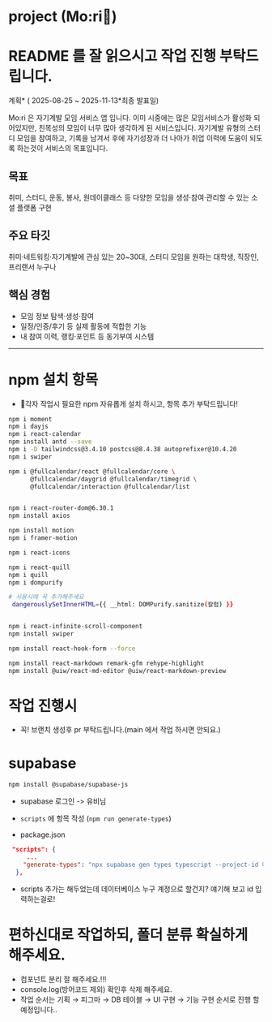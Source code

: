 # project (Mo:ri🎇)

# README 를 잘 읽으시고 작업 진행 부탁드립니다.

계획* ( 2025-08-25 ~ 2025-11-13*최종 발표일)

Mo:ri 은 자기계발 모임 서비스 앱 입니다.
이미 시중에는 많은 모임서비스가 활성화 되어있지만, 친목성의 모임이 너무 많아 생각하게 된 서비스입니다.
자기계발 유형의 스터디 모임을 참여하고, 기록을 남겨서 후에 자기성장과 더 나아가 취업 이력에 도움이 되도록 하는것이 서비스의 목표입니다.

## 목표

취미, 스터디, 운동, 봉사, 원데이클래스 등 다양한 모임을 생성·참여·관리할 수 있는 소셜 플랫폼 구현

## 주요 타깃

취미·네트워킹·자기계발에 관심 있는 20~30대, 스터디 모임을 원하는 대학생, 직장인, 프리랜서 누구나

## 핵심 경험

- 모임 정보 탐색·생성·참여
- 일정/인증/후기 등 실제 활동에 적합한 기능
- 내 참여 이력, 랭킹·포인트 등 동기부여 시스템

---

# npm 설치 항목

- 🎈각자 작업시 필요한 npm 자유롭게 설치 하시고, 항목 추가 부탁드립니다!

```bash
npm i moment
npm i dayjs
npm i react-calendar
npm install antd --save
npm i -D tailwindcss@3.4.10 postcss@8.4.38 autoprefixer@10.4.20
npm i swiper

npm i @fullcalendar/react @fullcalendar/core \
      @fullcalendar/daygrid @fullcalendar/timegrid \
      @fullcalendar/interaction @fullcalendar/list


npm i react-router-dom@6.30.1
npm install axios

npm install motion
npm i framer-motion

npm i react-icons

npm i react-quill
npm i quill
npm i dompurify

# 사용시에 꼭 추가해주세요
 dangerouslySetInnerHTML={{ __html: DOMPurify.sanitize(칼럼) }}


npm i react-infinite-scroll-component
npm install swiper

npm install react-hook-form --force

npm install react-markdown remark-gfm rehype-highlight
npm install @uiw/react-md-editor @uiw/react-markdown-preview

```

# 작업 진행시

- 꼭! 브랜치 생성후 pr 부탁드립니다.(main 에서 작업 하시면 안되요.)

# supabase

```bash
npm install @supabase/supabase-js
```

- supabase 로그인 -> 유비님
- `scripts` 에 항목 작성 (`npm run generate-types`)

- package.json

```json
 "scripts": {
     ...
    "generate-types": "npx supabase gen types typescript --project-id 아이디 --schema public > types_db.ts"
  },
```

- scripts 추가는 해두었는데 데이터베이스 누구 계정으로 할건지? 얘기해 보고 id 입력하는걸로!

# 편하신대로 작업하되, 폴더 분류 확실하게 해주세요.

- 컴포넌트 분리 잘 해주세요.!!!
- console.log(방어코드 제외) 확인후 삭제 해주세요.
- 작업 순서는 기획 → 피그마 → DB 테이블 → UI 구현 → 기능 구현 순서로 진행 할 예정입니다..
